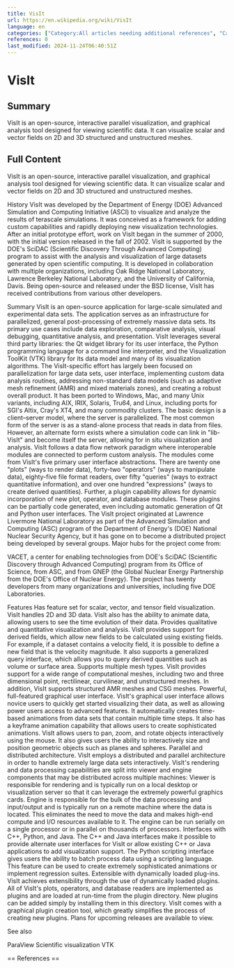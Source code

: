 ```yaml
---
title: VisIt
url: https://en.wikipedia.org/wiki/VisIt
language: en
categories: ["Category:All articles needing additional references", "Category:All articles with a promotional tone", "Category:All articles with unsourced statements", "Category:Articles needing additional references from February 2013", "Category:Articles with a promotional tone from July 2018", "Category:Articles with unsourced statements from June 2024", "Category:Free data visualization software", "Category:Free plotting software", "Category:Free simulation software", "Category:Incomplete lists from August 2008", "Category:Plotting software", "Category:Python (programming language) software", "Category:Software that uses Qt", "Category:Software that uses VTK", "Category:Software using the BSD license"]
references: 0
last_modified: 2024-11-24T06:40:51Z
---
```


# VisIt

## Summary

VisIt is an open-source, interactive parallel visualization, and graphical analysis tool designed for viewing scientific data. It can visualize scalar and vector fields on 2D and 3D structured and unstructured meshes.

## Full Content

VisIt is an open-source, interactive parallel visualization, and graphical analysis tool designed for viewing scientific data. It can visualize scalar and vector fields on 2D and 3D structured and unstructured meshes.

History
VisIt was developed by the Department of Energy (DOE) Advanced Simulation and Computing Initiative (ASCI) to visualize and analyze the results of terascale simulations. It was conceived as a framework for adding custom capabilities and rapidly deploying new visualization technologies. After an initial prototype effort, work on VisIt began in the summer of 2000, with the initial version released in the fall of 2002. 
VisIt is supported by the DOE's SciDAC (Scientific Discovery Through Advanced Computing) program to assist with the analysis and visualization of large datasets generated by open scientific computing. It is developed in collaboration with multiple organizations, including Oak Ridge National Laboratory, Lawrence Berkeley National Laboratory, and the University of California, Davis. Being open-source and released under the BSD license, VisIt has received contributions from various other developers.

Summary
VisIt is an open-source application for large-scale simulated and experimental data sets. The application serves as an infrastructure for parallelized, general post-processing of extremely massive data sets. Its primary use cases include data exploration, comparative analysis, visual debugging, quantitative analysis, and presentation.
VisIt leverages several third party libraries: the Qt widget library for its user interface, the Python programming language for a command line interpreter, and the Visualization ToolKit (VTK) library for its data model and many of its visualization algorithms. The VisIt-specific effort has largely been focused on parallelization for large data sets, user interface, implementing custom data analysis routines, addressing non-standard data models (such as adaptive mesh refinement (AMR) and mixed materials zones), and creating a robust overall product. It has been ported to Windows, Mac, and many Unix variants, including AIX,
IRIX, Solaris, Tru64, and Linux, including ports for SGI's Altix, Cray's XT4, and many commodity clusters.
The basic design is a client–server model, where the server is parallelized.  The most common form of the server is as a stand-alone process that reads in data from files. However, an alternate form exists where a simulation code can link in "lib-VisIt" and become itself the server, allowing for in situ visualization and analysis.
VisIt follows a data flow network paradigm where interoperable modules are connected to perform custom analysis.  The modules come from VisIt's five primary user interface abstractions. There are twenty one "plots" (ways to render data), forty-two "operators" (ways to manipulate data), eighty-five file format readers, over fifty "queries" (ways to extract quantitative information), and over one hundred "expressions" (ways to create derived quantities).  Further, a plugin capability allows for dynamic incorporation of new plot, operator, and database modules.  These plugins can be partially code generated, even including automatic generation of Qt and Python user interfaces.
The VisIt project originated at Lawrence Livermore National Laboratory as part of the Advanced Simulation and Computing (ASC) program of the Department of Energy's (DOE) National Nuclear Security Agency, but it has gone on to become a distributed project being developed by several groups.  Major hubs for the project come from:

VACET, a center for enabling technologies from DOE's SciDAC (Scientific Discovery through Advanced Computing) program from its Office of Science,
from ASC, and
from GNEP (the Global Nuclear Energy Partnership from the DOE's Office of Nuclear Energy).
The project has twenty developers from many organizations and universities, including five DOE Laboratories.

Features
Has feature set for scalar, vector, and tensor field visualization. VisIt handles 2D and 3D data. VisIt also has the ability to animate data, allowing users to see the time evolution of their data.
Provides qualitative and quantitative visualization and analysis. VisIt provides support for derived fields, which allow new fields to be calculated using existing fields. For example, if a dataset contains a velocity field, it is possible to define a new field that is the velocity magnitude. It also supports a generalized query interface, which allows you to query derived quantities such as volume or surface area.
Supports multiple mesh types. VisIt provides support for a wide range of computational meshes, including two and three dimensional point, rectilinear, curvilinear, and unstructured meshes. In addition, VisIt supports structured AMR meshes and CSG meshes.
Powerful, full-featured graphical user interface. VisIt's graphical user interface allows novice users to quickly get started visualizing their data, as well as allowing power users access to advanced features. It automatically creates time-based animations from data sets that contain multiple time steps. It also has a keyframe animation capability that allows users to create sophisticated animations. VisIt allows users to pan, zoom, and rotate objects interactively using the mouse. It also gives users the ability to interactively size and position geometric objects such as planes and spheres.
Parallel and distributed architecture. VisIt employs a distributed and parallel architecture in order to handle extremely large data sets interactively. VisIt's rendering and data processing capabilities are split into viewer and engine components that may be distributed across multiple machines:
Viewer is responsible for rendering and is typically run on a local desktop or visualization server so that it can leverage the extremely powerful graphics cards.
Engine is responsible for the bulk of the data processing and input/output  and is typically run on a remote machine where the data is located. This eliminates the need to move the data and makes high-end compute and I/O resources available to it. The engine can be run serially on a single processor or in parallel on thousands of processors.
Interfaces with C++, Python, and Java. The C++ and Java interfaces make it possible to provide alternate user interfaces for VisIt or allow existing C++ or Java applications to add visualization support. The Python scripting interface gives users the ability to batch process data using a scripting language. This feature can be used to create extremely sophisticated animations or implement regression suites.
Extensible with dynamically loaded plug-ins. VisIt achieves extensibility through the use of dynamically loaded plugins. All of VisIt's plots, operators, and database readers are implemented as plugins and are loaded at run-time from the plugin directory. New plugins can be added simply by installing them in this directory. VisIt comes with a graphical plugin creation tool, which greatly simplifies the process of creating new plugins.
Plans for upcoming releases are available to view.

See also

ParaView
Scientific visualization
VTK


== References ==
